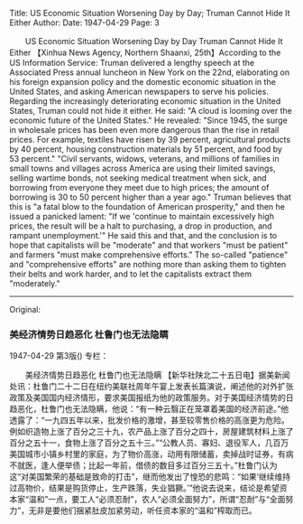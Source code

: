 Title: US Economic Situation Worsening Day by Day; Truman Cannot Hide It Either
Author:
Date: 1947-04-29
Page: 3

　　US Economic Situation Worsening Day by Day
    Truman Cannot Hide It Either
    【Xinhua News Agency, Northern Shaanxi, 25th】According to the US Information Service: Truman delivered a lengthy speech at the Associated Press annual luncheon in New York on the 22nd, elaborating on his foreign expansion policy and the domestic economic situation in the United States, and asking American newspapers to serve his policies. Regarding the increasingly deteriorating economic situation in the United States, Truman could not hide it either. He said: "A cloud is looming over the economic future of the United States." He revealed: "Since 1945, the surge in wholesale prices has been even more dangerous than the rise in retail prices. For example, textiles have risen by 39 percent, agricultural products by 40 percent, housing construction materials by 51 percent, and food by 53 percent." "Civil servants, widows, veterans, and millions of families in small towns and villages across America are using their limited savings, selling wartime bonds, not seeking medical treatment when sick, and borrowing from everyone they meet due to high prices; the amount of borrowing is 30 to 50 percent higher than a year ago." Truman believes that this is "a fatal blow to the foundation of American prosperity," and then he issued a panicked lament: "If we 'continue to maintain excessively high prices, the result will be a halt to purchasing, a drop in production, and rampant unemployment.'" He said this and that, and the conclusion is to hope that capitalists will be "moderate" and that workers "must be patient" and farmers "must make comprehensive efforts." The so-called "patience" and "comprehensive efforts" are nothing more than asking them to tighten their belts and work harder, and to let the capitalists extract them "moderately."



<hr /> 

Original: 


### 美经济情势日趋恶化  杜鲁门也无法隐瞒

1947-04-29
第3版()
专栏：

　　美经济情势日趋恶化
    杜鲁门也无法隐瞒
    【新华社陕北二十五日电】据美新闻处讯：杜鲁门二十二日在纽约美联社周年午宴上发表长篇演说，阐述他的对外扩张政策及美国国内经济情形，要求美国报纸为他的政策服务。对于美国经济情势的日趋恶化，杜鲁门也无法隐瞒，他说：“有一种云翳正在笼罩着美国的经济前途。”他透露了：“一九四五年以来，批发价格的激增，甚至较零售价格的高涨更为危险。例如织造物上涨了百分之三十九，农产品上涨了百分之四十，房屋建筑材料上涨了百分之五十一，食物上涨了百分之五十三。”“公教人员、寡妇、退役军人，几百万美国城市小镇乡村里的家庭，为了物价高涨，动用有限储蓄，卖掉战时证券，有病不就医，逢人便举债；比起一年前，借债的数目多过百分三五十。”杜鲁门认为这“对美国繁荣的基础是致命的打击”，继而他发出了惶恐的悲鸣：“如果‘继续维持过高物价，结果是购货停止，生产跌落，失业猖獗。’”他说去说来，结论是希望资本家“温和”一点，要工人“必须忍耐”，农人“必须全面努力”，所谓“忍耐”与“全面努力”，无非是要他们捆紧肚皮加紧劳动，听任资本家的“温和”榨取而已。
